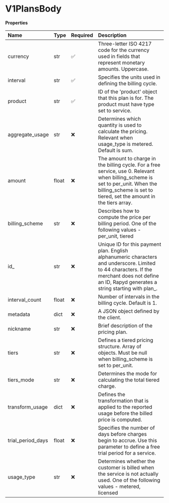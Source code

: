 # V1PlansBody

**Properties**

| Name              | Type  | Required | Description                                                                                                                                                                                         |
| :---------------- | :---- | :------- | :-------------------------------------------------------------------------------------------------------------------------------------------------------------------------------------------------- |
| currency          | str   | ✅       | Three-letter ISO 4217 code for the currency used in fields that represent monetary amounts. Uppercase.                                                                                              |
| interval          | str   | ✅       | Specifies the units used in defining the billing cycle.                                                                                                                                             |
| product           | str   | ✅       | ID of the 'product' object that this plan is for. The product must have type set to service.                                                                                                        |
| aggregate_usage   | str   | ❌       | Determines which quantity is used to calculate the pricing. Relevant when usage_type is metered. Default is sum.                                                                                    |
| amount            | float | ❌       | The amount to charge in the billing cycle. For a free service, use 0. Relevant when billing_scheme is set to per_unit. When the billing_scheme is set to tiered, set the amount in the tiers array. |
| billing_scheme    | str   | ❌       | Describes how to compute the price per billing period. One of the following values - per_unit, tiered                                                                                               |
| id\_              | str   | ❌       | Unique ID for this payment plan. English alphanumeric characters and underscore. Limited to 44 characters. If the merchant does not define an ID, Rapyd generates a string starting with plan\_.    |
| interval_count    | float | ❌       | Number of intervals in the billing cycle. Default is 1.                                                                                                                                             |
| metadata          | dict  | ❌       | A JSON object defined by the client.                                                                                                                                                                |
| nickname          | str   | ❌       | Brief description of the pricing plan.                                                                                                                                                              |
| tiers             | str   | ❌       | Defines a tiered pricing structure. Array of objects. Must be null when billing_scheme is set to per_unit.                                                                                          |
| tiers_mode        | str   | ❌       | Determines the mode for calculating the total tiered charge.                                                                                                                                        |
| transform_usage   | dict  | ❌       | Defines the transformation that is applied to the reported usage before the billed price is computed.                                                                                               |
| trial_period_days | float | ❌       | Specifies the number of days before charges begin to accrue. Use this parameter to define a free trial period for a service.                                                                        |
| usage_type        | str   | ❌       | Determines whether the customer is billed when the service is not actually used. One of the following values - metered, licensed                                                                    |
